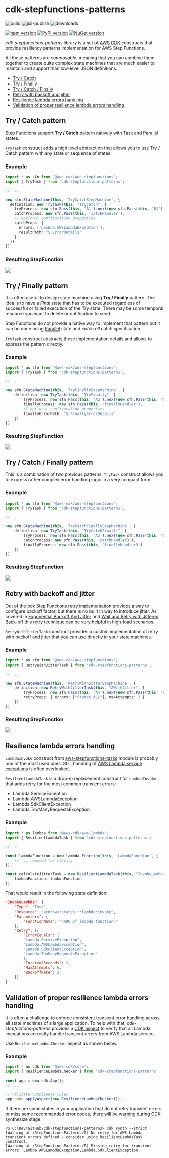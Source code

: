 # cdk-stepfunctions-patterns
![build](https://github.com/kolomied/cdk-stepfunctions-patterns/workflows/build/badge.svg)
![jsii-publish](https://github.com/kolomied/cdk-stepfunctions-patterns/workflows/jsii-publish/badge.svg)
![downloads](https://img.shields.io/npm/dt/cdk-stepfunctions-patterns)

[![npm version](https://badge.fury.io/js/cdk-stepfunctions-patterns.svg)](https://badge.fury.io/js/cdk-stepfunctions-patterns)
[![PyPI version](https://badge.fury.io/py/cdk-stepfunctions-patterns.svg)](https://badge.fury.io/py/cdk-stepfunctions-patterns)
[![NuGet version](https://badge.fury.io/nu/Talnakh.StepFunctions.Patterns.svg)](https://badge.fury.io/nu/Talnakh.StepFunctions.Patterns)

*cdk-stepfunctions-patterns* library is a set of [AWS CDK](https://aws.amazon.com/cdk/) constructs that provide 
resiliency patterns implementation for AWS Step Functions.

All these patterns are *composable*, meaning that you can combine them together to create
quite complex state machines that are much easier to maintain and support than low-level
JSON definitions.

  * [Try / Catch](#try--catch-pattern)
  * [Try / Finally](#try--finally-pattern)
  * [Try / Catch / Finally](#try--catch--finally-pattern)
  * [Retry with backoff and jitter](#retry-with-backoff-and-jitter)
  * [Resilience lambda errors handling](#resilience-lambda-errors-handling)                                                                                                                                          
  * [Validation of proper resilience lambda errors handling](#validation-of-proper-resilience-lambda-errors-handling)   
  
## Try / Catch pattern
Step Functions support **Try / Catch** pattern natively with [Task](https://docs.aws.amazon.com/step-functions/latest/dg/amazon-states-language-task-state.html)
and [Parallel](https://docs.aws.amazon.com/step-functions/latest/dg/amazon-states-language-parallel-state.html) states. 

`TryTask` construct adds a high level abstraction that allows you to use Try / Catch pattern with any state or sequence of states.

### Example
```typescript
import * as sfn from '@aws-cdk/aws-stepfunctions';
import { TryTask } from 'cdk-stepfunctions-patterns';

// ...

new sfn.StateMachine(this, 'TryCatchStepMachine', {
  definition: new TryTask(this, "TryCatch", {
    tryProcess: new sfn.Pass(this, 'A1').next(new sfn.Pass(this, 'B1')),
    catchProcess: new sfn.Pass(this, 'catchHandler'),
    // optional configuration properties
    catchProps: {
      errors: ['Lambda.AWSLambdaException'],
      resultPath: "$.ErrorDetails"
    }
  })
})
```

### Resulting StepFunction
![](doc/tryCatch.png)


## Try / Finally pattern 
It is often useful to design state machine using **Try / Finally** pattern. The idea is to have a *Final* state that has to be 
executed regardless of successful or failed execution of the *Try* state. There may be some temporal resource you want 
to delete or notification to send.

Step Functions do not provide a native way to implement that pattern but it can be done using 
[Parallel](https://docs.aws.amazon.com/step-functions/latest/dg/amazon-states-language-parallel-state.html) state and *catch all* catch
specification.

`TryTask` construct abstracts these implementation details and allows to express the pattern directly.

### Example

```typescript
import * as sfn from '@aws-cdk/aws-stepfunctions';
import { TryTask } from 'cdk-stepfunctions-patterns';

// ...

new sfn.StateMachine(this, 'TryFinallyStepMachine', {
    definition: new TryTask(this, "TryFinally", {
        tryProcess: new sfn.Pass(this, 'A2').next(new sfn.Pass(this, 'B2')),
        finallyProcess: new sfn.Pass(this, 'finallyHandler'),
        // optional configuration properties
        finallyErrorPath: "$.FinallyErrorDetails"
    })
})
```

### Resulting StepFunction
![](doc/tryFinally.png)

## Try / Catch / Finally pattern
This is a combination of two previous patterns. `TryTask` construct allows you to express rather complex
error handling logic in a very compact form. 

### Example
```typescript
import * as sfn from '@aws-cdk/aws-stepfunctions';
import { TryTask } from 'cdk-stepfunctions-patterns';

// ...

new sfn.StateMachine(this, 'TryCatchFinallyStepMachine', {
    definition: new TryTask(this, "TryCatchFinalli", {
        tryProcess: new sfn.Pass(this, 'A3').next(new sfn.Pass(this, 'B3')),
        catchProcess: new sfn.Pass(this, 'catchHandler3'),
        finallyProcess: new sfn.Pass(this, 'finallyHandler3')
    })
})
```

### Resulting StepFunction
![](doc/tryCatchFinally.png)

## Retry with backoff and jitter
Out of the box Step Functions retry implementation provides a way to configure backoff factor,
but there is no built in way to introduce jitter. As covered in 
[Exponential Backoff And Jitter](https://aws.amazon.com/blogs/architecture/exponential-backoff-and-jitter/)
and [Wait and Retry with Jittered Back-off](https://github.com/Polly-Contrib/Polly.Contrib.WaitAndRetry#wait-and-retry-with-jittered-back-off) this retry technique can be very helpful in high-load
scenarios.

`RetryWithJitterTask` construct provides a custom implementation of retry with backoff and 
jitter that you can use directly in your state machines. 

### Example
```typescript
import * as sfn from '@aws-cdk/aws-stepfunctions';
import { RetryWithJitterTask } from 'cdk-stepfunctions-patterns';

// ...

new sfn.StateMachine(this, 'RetryWithJitterStepMachine', {
    definition: new RetryWithJitterTask(this, "AWithJitter", {
        tryProcess: new sfn.Pass(this, 'A4').next(new sfn.Pass(this, 'B4')),
        retryProps: { errors: ["States.ALL"], maxAttempts: 3 }
    })
})
```

### Resulting StepFunction
![](doc/retryWithJitter.png)

## Resilience lambda errors handling
`LambdaInvoke` construct from [aws-stepfunctions-tasks](https://docs.aws.amazon.com/cdk/api/latest/docs/aws-stepfunctions-tasks-readme.html)
module is probably one of the most used ones. Still, handling of 
[AWS Lambda service exceptions](https://docs.aws.amazon.com/step-functions/latest/dg/bp-lambda-serviceexception.html) 
is often overlooked. 

`ResilientLambdaTask` is a drop-in replacement construct for `LambdaInvoke` that adds retry for the most common 
transient errors: 

 - Lambda.ServiceException
 - Lambda.AWSLambdaException
 - Lambda.SdkClientException
 - Lambda.TooManyRequestsException

 ### Example
```typescript
import * as lambda from '@aws-cdk/aws-lambda';
import { ResilientLambdaTask } from 'cdk-stepfunctions-patterns';

// ...

const lambdaFunction = new lambda.Function(this, 'LambdaFunction', {
    // ... removed for clarity
});

const calculateJitterTask = new ResilientLambdaTask(this, "InvokeLambda", {
    lambdaFunction: lambdaFunction  
})
```

That would result in the following state definition:

```json
"InvokeLambda": {
    "Type": "Task",
    "Resource": "arn:aws:states:::lambda:invoke",
    "Parameters": {
        "FunctionName": "<ARN of lambda function>"
    },
    "Retry": [{
        "ErrorEquals": [
        "Lambda.ServiceException",
        "Lambda.AWSLambdaException",
        "Lambda.SdkClientException",
        "Lambda.TooManyRequestsException"
        ],
        "IntervalSeconds": 2,
        "MaxAttempts": 6,
        "BackoffRate": 2
    }]
}
```

## Validation of proper resilience lambda errors handling
It is often a challenge to enforce consistent transient error handling across all state machines of a large
application. To help with that, *cdk-stepfuctions-patterns* provides a [CDK aspect](https://docs.aws.amazon.com/cdk/latest/guide/aspects.html)
to verify that all Lambda invocations correctly handle transient errors from AWS Lambda service.

Use `ResilienceLambdaChecker` aspect as shown below.

 ### Example
```typescript
import * as cdk from '@aws-cdk/core';
import { ResilienceLambdaChecker } from 'cdk-stepfunctions-patterns'

const app = new cdk.App();
// ...

// validate compliance rules
app.node.applyAspect(new ResilienceLambdaChecker());
```

If there are some states in your application that do not retry transient errors or miss some recommended
error codes, there will be warning during CDK synthesize stage:

```
PS C:\Dev\GitHub\cdk-stepfunctions-patterns> cdk synth --strict
[Warning at /StepFunctionsPatterns/A] No retry for AWS Lambda transient errors defined - consider using ResilientLambdaTask construct.
[Warning at /StepFunctionsPatterns/B] Missing retry for transient errors: Lambda.AWSLambdaException,Lambda.SdkClientException.
```
